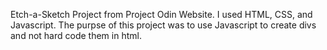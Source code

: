 Etch-a-Sketch Project from Project Odin Website. I used HTML, CSS, and Javascript.
The purpse of this project was to use Javascript to create divs and not hard code them in html.
